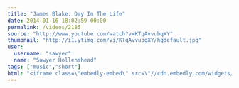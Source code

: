 ```yaml
---
title: "James Blake: Day In The Life"
date: 2014-01-16 18:02:59 00:00
permalink: /videos/2185
source: "http://www.youtube.com/watch?v=KTqAvvubqXY"
thumbnail: "http://i1.ytimg.com/vi/KTqAvvubqXY/hqdefault.jpg"
user:
  username: "sawyer"
  name: "Sawyer Hollenshead"
tags: ["music","short"]
html: "<iframe class=\"embedly-embed\" src=\"//cdn.embedly.com/widgets/media.html?src=http%3A%2F%2Fwww.youtube.com%2Fembed%2FKTqAvvubqXY%3Fwmode%3Dtransparent%26feature%3Doembed&url=http%3A%2F%2Fwww.youtube.com%2Fwatch%3Fv%3DKTqAvvubqXY&image=http%3A%2F%2Fi1.ytimg.com%2Fvi%2FKTqAvvubqXY%2Fhqdefault.jpg&key=950020ba825211e1a0764040d3dc5c07&type=text%2Fhtml&schema=youtube\" width=\"854\" height=\"480\" scrolling=\"no\" frameborder=\"0\" allowfullscreen></iframe>"
---
```


